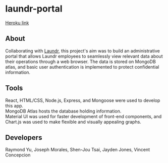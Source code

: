 # laundr-portal
[Heroku link](https://laundr-portal.herokuapp.com/)

## About
Collaborating with [Laundr](https://www.laundr.io/), this project's aim was to build an administrative portal that allows Laundr employees
to seamlessly view relevant data about their operations through a web browser. The data is stored on MongoDB atlas, and basic user authentication is 
implemented to protect confidential information.

## Tools
React, HTML/CSS, Node.js, Express, and Mongoose were used to develop this app. </br>
MongoDB Atlas hosts the database holding information. </br>
Material UI was used for faster development of front-end components, and Chart.js was used to make flexible and visually appealing graphs.

## Developers
Raymond Yu, Joseph Morales, Shen-Jou Tsai, Jayden Jones, Vincent Concepcion
